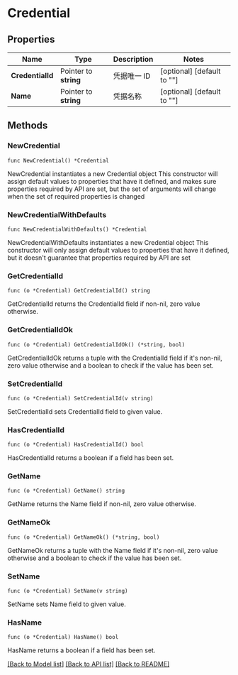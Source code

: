 # Credential

## Properties

Name | Type | Description | Notes
------------ | ------------- | ------------- | -------------
**CredentialId** | Pointer to **string** | 凭据唯一 ID | [optional] [default to ""]
**Name** | Pointer to **string** | 凭据名称 | [optional] [default to ""]

## Methods

### NewCredential

`func NewCredential() *Credential`

NewCredential instantiates a new Credential object
This constructor will assign default values to properties that have it defined,
and makes sure properties required by API are set, but the set of arguments
will change when the set of required properties is changed

### NewCredentialWithDefaults

`func NewCredentialWithDefaults() *Credential`

NewCredentialWithDefaults instantiates a new Credential object
This constructor will only assign default values to properties that have it defined,
but it doesn't guarantee that properties required by API are set

### GetCredentialId

`func (o *Credential) GetCredentialId() string`

GetCredentialId returns the CredentialId field if non-nil, zero value otherwise.

### GetCredentialIdOk

`func (o *Credential) GetCredentialIdOk() (*string, bool)`

GetCredentialIdOk returns a tuple with the CredentialId field if it's non-nil, zero value otherwise
and a boolean to check if the value has been set.

### SetCredentialId

`func (o *Credential) SetCredentialId(v string)`

SetCredentialId sets CredentialId field to given value.

### HasCredentialId

`func (o *Credential) HasCredentialId() bool`

HasCredentialId returns a boolean if a field has been set.

### GetName

`func (o *Credential) GetName() string`

GetName returns the Name field if non-nil, zero value otherwise.

### GetNameOk

`func (o *Credential) GetNameOk() (*string, bool)`

GetNameOk returns a tuple with the Name field if it's non-nil, zero value otherwise
and a boolean to check if the value has been set.

### SetName

`func (o *Credential) SetName(v string)`

SetName sets Name field to given value.

### HasName

`func (o *Credential) HasName() bool`

HasName returns a boolean if a field has been set.


[[Back to Model list]](../README.md#documentation-for-models) [[Back to API list]](../README.md#documentation-for-api-endpoints) [[Back to README]](../README.md)


